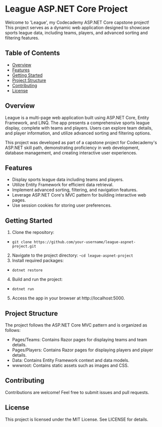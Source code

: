 # League ASP.NET Core Project
Welcome to 'League', my Codecademy ASP.NET Core capstone project! This project serves as a dynamic web application designed to showcase sports league data, including teams, players, and advanced sorting and filtering features.

## Table of Contents
- [Overview](#overview)
- [Features](#features)
- [Getting Started](#getting-started)
- [Project Structure](#project-structure)
- [Contributing](#contributing)
- [License](#license)

## Overview

League is a multi-page web application built using ASP.NET Core, Entity Framework, and LINQ. The app presents a comprehensive sports league display, complete with teams and players. Users can explore team details, and player information, and utilize advanced sorting and filtering options.

This project was developed as part of a capstone project for Codecademy's ASP.NET skill path, demonstrating proficiency in web development, database management, and creating interactive user experiences.

## Features
- Display sports league data including teams and players.
- Utilize Entity Framework for efficient data retrieval.
- Implement advanced sorting, filtering, and navigation features.
- Leverage ASP.NET Core's MVC pattern for building interactive web pages.
- Use session cookies for storing user preferences.

## Getting Started
1. Clone the repository:
- ```git clone https://github.com/your-username/league-aspnet-project.git```
2. Navigate to the project directory:
-```cd league-aspnet-project```
3. Install required packages:
- ```dotnet restore```
4. Build and run the project:
- ```dotnet run```
5. Access the app in your browser at http://localhost:5000.

## Project Structure
The project follows the ASP.NET Core MVC pattern and is organized as follows:
- Pages/Teams: Contains Razor pages for displaying teams and team details.
- Pages/Players: Contains Razor pages for displaying players and player details.
- Data: Contains Entity Framework context and data models.
- wwwroot: Contains static assets such as images and CSS.

## Contributing
Contributions are welcome! Feel free to submit issues and pull requests.

## License
This project is licensed under the MIT License. See LICENSE for details.
